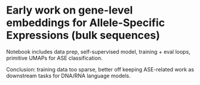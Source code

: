 # Early work on gene-level embeddings for Allele-Specific Expressions (bulk sequences)

Notebook includes data prep, self-supervised model, training + eval loops, primitive UMAPs for ASE classification.

Conclusion: training data too sparse, better off keeping ASE-related work as downstream tasks for DNA/RNA language models.
